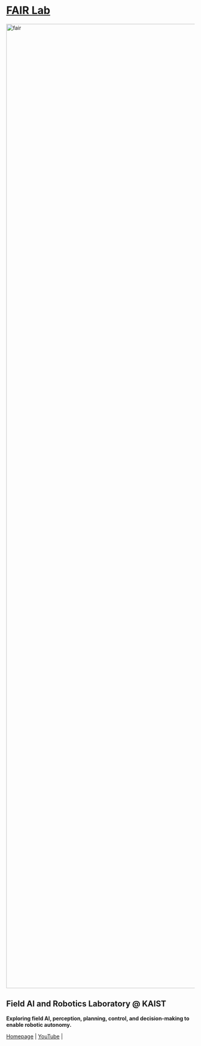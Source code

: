 # [FAIR Lab](https://asl.unist.ac.kr/)
<img width="7114" height="2571" alt="fair" src="https://github.com/user-attachments/assets/23af1d7c-ea2f-4f81-aad3-8514bdf95324" />

## Field AI and Robotics Laboratory @ KAIST 
**Exploring field AI, perception, planning, control, and decision-making to enable robotic autonomy.**

[Homepage](https://asl.unist.ac.kr/) |
[YouTube](https://www.youtube.com/@FAIR-KAIST) |
